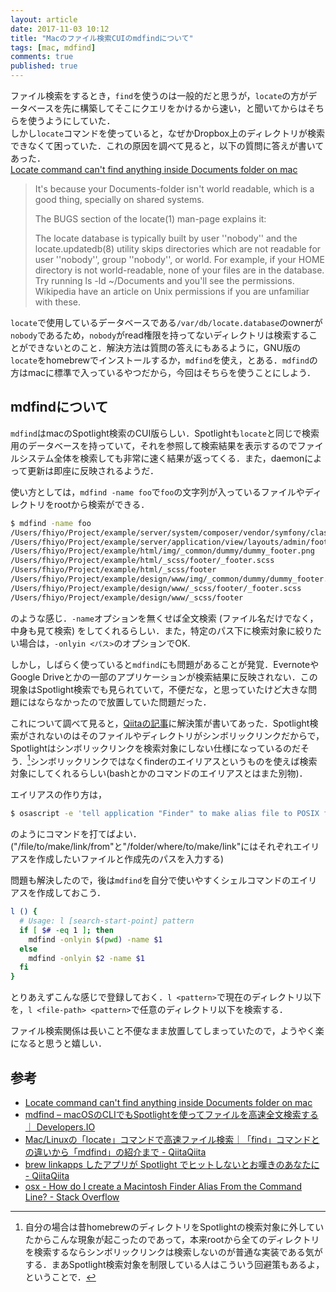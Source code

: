 ```yaml
---
layout: article
date: 2017-11-03 10:12
title: "Macのファイル検索CUIのmdfindについて"
tags: [mac, mdfind]
comments: true
published: true
---
```


ファイル検索をするとき，`find`を使うのは一般的だと思うが，`locate`の方がデータベースを先に構築してそこにクエリをかけるから速い，と聞いてからはそちらを使うようにしていた．  
しかし`locate`コマンドを使っていると，なぜかDropbox上のディレクトリが検索できなくて困っていた．これの原因を調べて見ると，以下の質問に答えが書いてあった．  
[Locate command can't find anything inside Documents folder on mac](https://stackoverflow.com/questions/15887431/locate-command-cant-find-anything-inside-documents-folder-on-mac)

> It's because your Documents-folder isn't world readable, which is a good thing, specially on shared systems.
>
> The BUGS section of the locate(1) man-page explains it:
>
> The locate database is typically built by user ''nobody'' and the locate.updatedb(8) utility skips directories which are not readable for user ''nobody'', group ''nobody'', or world. For example, if your HOME directory is not world-readable, none of your files are in the database.
Try running ls -ld ~/Documents and you'll see the permissions. Wikipedia have an article on Unix permissions if you are unfamiliar with these.

`locate`で使用しているデータベースである`/var/db/locate.database`のownerが`nobody`であるため，`nobody`がread権限を持ってないディレクトリは検索することができないとのこと．解決方法は質問の答えにもあるように，GNU版の`locate`をhomebrewでインストールするか，`mdfind`を使え，とある．`mdfind`の方はmacに標準で入っているやつだから，今回はそちらを使うことにしよう．

## mdfindについて
`mdfind`はmacのSpotlight検索のCUI版らしい．Spotlightも`locate`と同じで検索用のデータベースを持っていて，それを参照して検索結果を表示するのでファイルシステム全体を検索しても非常に速く結果が返ってくる．また，daemonによって更新は即座に反映されるようだ．

使い方としては，`mdfind -name foo`で`foo`の文字列が入っているファイルやディレクトリをrootから検索ができる．

```sh
$ mdfind -name foo
/Users/fhiyo/Project/example/server/system/composer/vendor/symfony/class-loader/Symfony/Component/ClassLoader/Tests/Fixtures/Namespaced/Foo.php
/Users/fhiyo/Project/example/server/application/view/layouts/admin/footer.html
/Users/fhiyo/Project/example/html/img/_common/dummy/dummy_footer.png
/Users/fhiyo/Project/example/html/_scss/footer/_footer.scss
/Users/fhiyo/Project/example/html/_scss/footer
/Users/fhiyo/Project/example/design/www/img/_common/dummy/dummy_footer.png
/Users/fhiyo/Project/example/design/www/_scss/footer/_footer.scss
/Users/fhiyo/Project/example/design/www/_scss/footer
```

のような感じ．`-name`オプションを無くせば全文検索 (ファイル名だけでなく，中身も見て検索) をしてくれるらしい．また，特定のパス下に検索対象に絞りたい場合は，`-onlyin <パス>`のオプションでOK.

しかし，しばらく使っていると`mdfind`にも問題があることが発覚．EvernoteやGoogle Driveとかの一部のアプリケーションが検索結果に反映されない．この現象はSpotlight検索でも見られていて，不便だな，と思っていたけど大きな問題にはならなかったので放置していた問題だった．

これについて調べて見ると，[Qiitaの記事](https://qiita.com/delphinus/items/438046d2bbeb3e63f8fa)に解決策が書いてあった．Spotlight検索がされないのはそのファイルやディレクトリがシンボリックリンクだからで，Spotlightはシンボリックリンクを検索対象にしない仕様になっているのだそう．[^1]シンボリックリンクではなくfinderのエイリアスというものを使えば検索対象にしてくれるらしい(bashとかのコマンドのエイリアスとはまた別物)．

エイリアスの作り方は，

```sh
$ osascript -e 'tell application "Finder" to make alias file to POSIX file "/file/to/make/link/from" at POSIX file "/folder/where/to/make/link"'
```

のようにコマンドを打てばよい．("/file/to/make/link/from"と"/folder/where/to/make/link"にはそれぞれエイリアスを作成したいファイルと作成先のパスを入力する)

問題も解決したので，後は`mdfind`を自分で使いやすくシェルコマンドのエイリアスを作成しておこう．

```sh
l () {
  # Usage: l [search-start-point] pattern
  if [ $# -eq 1 ]; then
    mdfind -onlyin $(pwd) -name $1
  else
    mdfind -onlyin $2 -name $1
  fi
}
```

とりあえずこんな感じで登録しておく．`l <pattern>`で現在のディレクトリ以下を，`l <file-path> <pattern>`で任意のディレクトリ以下を検索する．

ファイル検索関係は長いこと不便なまま放置してしまっていたので，ようやく楽になると思うと嬉しい．


## 参考
- [Locate command can't find anything inside Documents folder on mac](https://stackoverflow.com/questions/15887431/locate-command-cant-find-anything-inside-documents-folder-on-mac)
- [mdfind – macOSのCLIでもSpotlightを使ってファイルを高速全文検索する ｜ Developers.IO](https://dev.classmethod.jp/etc/spotlight-via-terminal/)
- [Mac/Linuxの「locate」コマンドで高速ファイル検索｜「find」コマンドとの違いから「mdfind」の紹介まで - QiitaQiita](https://qiita.com/kenju/items/862d59d29bb033eb0a8c)
- [brew linkapps したアプリが Spotlight でヒットしないとお嘆きのあなたに - QiitaQiita](https://qiita.com/delphinus/items/438046d2bbeb3e63f8fa)
- [osx - How do I create a Macintosh Finder Alias From the Command Line? - Stack Overflow](https://stackoverflow.com/questions/7072208/how-do-i-create-a-macintosh-finder-alias-from-the-command-line/10067437#10067437)

[^1]: 自分の場合は昔homebrewのディレクトリをSpotlightの検索対象に外していたからこんな現象が起こったのであって，本来rootから全てのディレクトリを検索するならシンボリックリンクは検索しないのが普通な実装である気がする．まあSpotlight検索対象を制限している人はこういう回避策もあるよ，ということで．
